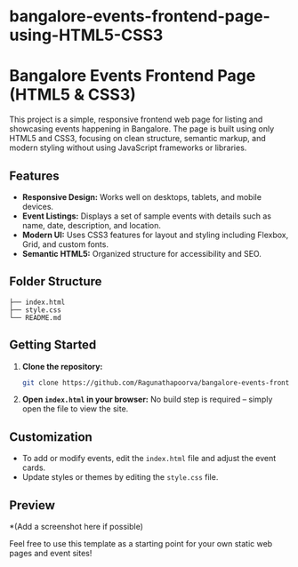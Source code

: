 ﻿# bangalore-events-frontend-page-using-HTML5-CSS3

 # Bangalore Events Frontend Page (HTML5 & CSS3)

This project is a simple, responsive frontend web page for listing and showcasing events happening in Bangalore. The page is built using only HTML5 and CSS3, focusing on clean structure, semantic markup, and modern styling without using JavaScript frameworks or libraries.

## Features

- **Responsive Design:** Works well on desktops, tablets, and mobile devices.
- **Event Listings:** Displays a set of sample events with details such as name, date, description, and location.
- **Modern UI:** Uses CSS3 features for layout and styling including Flexbox, Grid, and custom fonts.
- **Semantic HTML5:** Organized structure for accessibility and SEO.

## Folder Structure

```
├── index.html
├── style.css
└── README.md
```

## Getting Started

1. **Clone the repository:**
   ```bash
   git clone https://github.com/Ragunathapoorva/bangalore-events-frontend-page-using-HTML5-CSS3.git
   ```

2. **Open `index.html` in your browser:**
   No build step is required – simply open the file to view the site.

## Customization

- To add or modify events, edit the `index.html` file and adjust the event cards.
- Update styles or themes by editing the `style.css` file.

## Preview

*(Add a screenshot here if possible)


Feel free to use this template as a starting point for your own static web pages and event sites!

